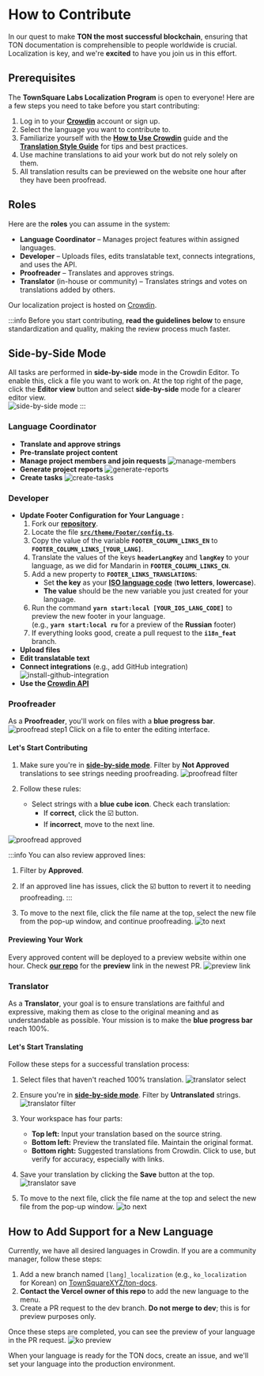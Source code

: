 # How to Contribute

In our quest to make **TON the most successful blockchain**, ensuring that TON documentation is comprehensible to people worldwide is crucial. Localization is key, and we're **excited** to have you join us in this effort.

## Prerequisites

The **TownSquare Labs Localization Program** is open to everyone! Here are a few steps you need to take before you start contributing:

1. Log in to your [**Crowdin**](https://crowdin.com) account or sign up.
2. Select the language you want to contribute to.
3. Familiarize yourself with the [**How to Use Crowdin**](/contribute/localization-program/how-to-contribute) guide and the [**Translation Style Guide**](/contribute/localization-program/translation-style-guide) for tips and best practices.
4. Use machine translations to aid your work but do not rely solely on them.
5. All translation results can be previewed on the website one hour after they have been proofread.

## Roles

Here are the **roles** you can assume in the system:

- **Language Coordinator** – Manages project features within assigned languages.
- **Developer** – Uploads files, edits translatable text, connects integrations, and uses the API.
- **Proofreader** – Translates and approves strings.
- **Translator** (in-house or community) – Translates strings and votes on translations added by others.

Our localization project is hosted on [Crowdin](https://crowdin.com/project/ton-docs).

:::info
Before you start contributing, **read the guidelines below** to ensure standardization and quality, making the review process much faster.

## Side-by-Side Mode

All tasks are performed in **side-by-side** mode in the Crowdin Editor. To enable this, click a file you want to work on. At the top right of the page, click the **Editor view** button and select **side-by-side** mode for a clearer editor view.  
![side-by-side mode](/img/localizationProgramGuideline/side-by-side.png)
:::

### Language Coordinator
- **Translate and approve strings**
- **Pre-translate project content**
- **Manage project members and join requests**
  ![manage-members](/img/localizationProgramGuideline/manage-members.png)
- **Generate project reports**
  ![generate-reports](/img/localizationProgramGuideline/generate-reports.png)
- **Create tasks**
  ![create-tasks](/img/localizationProgramGuideline/create-tasks.png)

### Developer
- **Update Footer Configuration for Your Language :**
  1. Fork our [**repository**](https://github.com/TownSquareXYZ/ton-docs/tree/i18n_feat).
  2. Locate the file [**`src/theme/Footer/config.ts`**](https://github.com/TownSquareXYZ/ton-docs/blob/main/src/theme/Footer/config.ts).
  3. Copy the value of the variable **`FOOTER_COLUMN_LINKS_EN`** to **`FOOTER_COLUMN_LINKS_[YOUR_LANG]`**.
  4. Translate the values of the keys **`headerLangKey`** and **`langKey`** to your language, as we did for Mandarin in **`FOOTER_COLUMN_LINKS_CN`**.
  5. Add a new property to **`FOOTER_LINKS_TRANSLATIONS`**:
      - Set **the key** as your [**ISO language code**](https://www.andiamo.co.uk/resources/iso-language-codes/) (**two letters**, **lowercase**).
      - **The value** should be the new variable you just created for your language.
  6. Run the command **`yarn start:local [YOUR_IOS_LANG_CODE]`** to preview the new footer in your language.   
        (e.g., **`yarn start:local ru`** for a preview of the **Russian** footer)
  7. If everything looks good, create a pull request to the **`i18n_feat`** branch.
- **Upload files**
- **Edit translatable text**
- **Connect integrations** (e.g., add GitHub integration)
  ![install-github-integration](/img/localizationProgramGuideline/howItWorked/install-github-integration.png)
- **Use the [Crowdin API](https://developer.crowdin.com/api/v2/)**

### Proofreader

As a **Proofreader**, you'll work on files with a **blue progress bar**.
![proofread step1](/img/localizationProgramGuideline/proofread-step1.png)
Click on a file to enter the editing interface.

#### Let's Start Contributing

1. Make sure you're in [**side-by-side mode**](#side-by-side-mode). Filter by **Not Approved** translations to see strings needing proofreading.
![proofread filter](/img/localizationProgramGuideline/proofread-filter.png)

2. Follow these rules:
   - Select strings with a **blue cube icon**. Check each translation:
      - If **correct**, click the ☑️ button.
      - If **incorrect**, move to the next line.

![proofread approved](/img/localizationProgramGuideline/proofread-approved.png)

:::info
You can also review approved lines:
  1. Filter by **Approved**.
  2. If an approved line has issues, click the ☑️ button to revert it to needing proofreading.
:::

3. To move to the next file, click the file name at the top, select the new file from the pop-up window, and continue proofreading.
![to next](/img/localizationProgramGuideline/redirect-to-next.png)

#### Previewing Your Work
Every approved content will be deployed to a preview website within one hour. Check [**our repo**](https://github.com/TownSquareXYZ/ton-docs/pulls) for the **preview** link in the newest PR.
![preview link](/img/localizationProgramGuideline/preview-link.png)

### Translator

As a **Translator**, your goal is to ensure translations are faithful and expressive, making them as close to the original meaning and as understandable as possible. Your mission is to make the **blue progress bar** reach 100%.

#### Let's Start Translating

Follow these steps for a successful translation process:

1. Select files that haven't reached 100% translation.
![translator select](/img/localizationProgramGuideline/translator-select.png)

2. Ensure you're in [**side-by-side mode**](#side-by-side-mode). Filter by **Untranslated** strings.
![translator filter](/img/localizationProgramGuideline/translator-filter.png)

3. Your workspace has four parts:
   - **Top left:** Input your translation based on the source string.
   - **Bottom left:** Preview the translated file. Maintain the original format.
   - **Bottom right:** Suggested translations from Crowdin. Click to use, but verify for accuracy, especially with links.
  
4. Save your translation by clicking the **Save** button at the top.
![translator save](/img/localizationProgramGuideline/translator-save.png)

5. To move to the next file, click the file name at the top and select the new file from the pop-up window.
![to next](/img/localizationProgramGuideline/redirect-to-next.png)

## How to Add Support for a New Language

Currently, we have all desired languages in Crowdin. If you are a community manager, follow these steps:

1. Add a new branch named `[lang]_localization` (e.g., `ko_localization` for Korean) on [TownSquareXYZ/ton-docs](https://github.com/TownSquareXYZ/ton-docs).
2. **Contact the Vercel owner of this repo** to add the new language to the menu.
3. Create a PR request to the dev branch. **Do not merge to dev**; this is for preview purposes only.

Once these steps are completed, you can see the preview of your language in the PR request.
![ko preview](/img/localizationProgramGuideline/ko_preview.png)

When your language is ready for the TON docs, create an issue, and we'll set your language into the production environment.